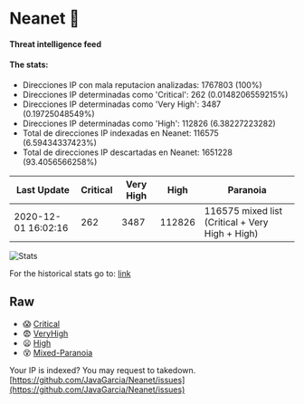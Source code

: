 # Neanet :hocho:
#### Threat intelligence feed
#### The stats:

- Direcciones IP con mala reputacion analizadas: 1767803 (100%)
- Direcciones IP determinadas como 'Critical':  262 (0.0148206559215%)
- Direcciones IP determinadas como 'Very High':  3487 (0.19725048549%)
- Direcciones IP determinadas como 'High':  112826 (6.38227223282)
- Total de direcciones IP indexadas en Neanet:  116575 (6.59434337423%)
- Total de direcciones IP descartadas en Neanet:  1651228 (93.4056566258%)

| Last Update | Critical | Very High | High | Paranoia |
| --- | --- | --- | --- | --- |
| 2020-12-01 16:02:16 | 262 | 3487 | 112826 | 116575 mixed list (Critical + Very High + High)|

![Stats](https://docs.google.com/spreadsheets/d/e/2PACX-1vSnaNMIXVabIpDJjufMlzH7poXnshF3mgd8Is1g9ytUEzVsP5my4Trn8f-xkoLLQ38xpL3HtmUexLo6/pubchart?oid=501124687&format=image)

For the historical stats go to: [link](/stats.csv)
## Raw
- :scream: [Critical](https://raw.githubusercontent.com/JavaGarcia/Neanet/master/blacklists/neanet_critical.txt)
- :fearful: [VeryHigh](https://raw.githubusercontent.com/JavaGarcia/Neanet/master/blacklists/neanet_veryHigh.txtt)
- :frowning: [High](https://raw.githubusercontent.com/JavaGarcia/Neanet/master/blacklists/neanet_high.txt)
- :dizzy_face: [Mixed-Paranoia](https://raw.githubusercontent.com/JavaGarcia/Neanet/master/blacklists/neanet_all.txt)


Your IP is indexed? You may request to takedown. [https://github.com/JavaGarcia/Neanet/issues](https://github.com/JavaGarcia/Neanet/issues)






























































































































































































































































































































































































































































































































































































































































































































































































































































































































































































































































































































































































































































































































































































































































































































































































































































































































































































































































































































































































































































































































































































































































































































































































































































































































































































































